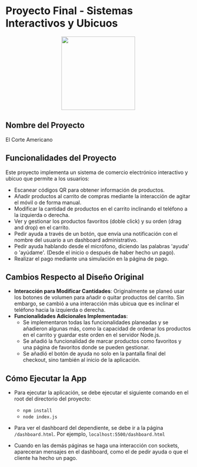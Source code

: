 # Proyecto Final - Sistemas Interactivos y Ubicuos
<div align="center">
  <img align="center" src='https://github.com/rosareyes/SIU_PROYECTO/assets/63470281/be25f718-6c7f-4a4c-a0e8-e7afeb88d905' height='200px'>
</div>

## Nombre del Proyecto
El Corte Americano



## Funcionalidades del Proyecto
Este proyecto implementa un sistema de comercio electrónico interactivo y ubicuo que permite a los usuarios:
- Escanear códigos QR para obtener información de productos.
- Añadir productos al carrito de compras mediante la interacción de agitar el móvil o de forma manual.
- Modificar la cantidad de productos en el carrito inclinando el teléfono a la izquierda o derecha.
- Ver y gestionar los productos favoritos (doble click) y su orden (drag and drop) en el carrito.
- Pedir ayuda a través de un botón, que envía una notificación con el nombre del usuario a un dashboard administrativo.
- Pedir ayuda hablando desde el micrófono, diciendo las palabras 'ayuda' o 'ayúdame'. (Desde el inicio o después de haber hecho un pago).
- Realizar el pago mediante una simulación en la página de pago.

## Cambios Respecto al Diseño Original
- **Interacción para Modificar Cantidades**: Originalmente se planeó usar los botones de volumen para añadir o quitar productos del carrito. Sin embargo, se cambió a una interacción más ubicua que es inclinar el teléfono hacia la izquierda o derecha.
- **Funcionalidades Adicionales Implementadas**:
  - Se implementaron todas las funcionalidades planeadas y se añadieron algunas más, como la capacidad de ordenar los productos en el carrito y guardar este orden en el servidor Node.js.
  - Se añadió la funcionalidad de marcar productos como favoritos y una página de favoritos donde se pueden gestionar.
  - Se añadió el botón de ayuda no solo en la pantalla final del checkout, sino también al inicio de la aplicación.

## Cómo Ejecutar la App
- Para ejecutar la aplicación, se debe ejecutar el siguiente comando en el root del directorio del proyecto:
  - `npm install`
  - `node index.js`

- Para ver el dashboard del dependiente, se debe ir a la página `/dashboard.html`. Por ejemplo, `localhost:5500/dashboard.html`

- Cuando en las demás páginas se haga una interacción con sockets, apareceran mensajes en el dashboard, como el de pedir ayuda o que el cliente ha hecho un pago.
